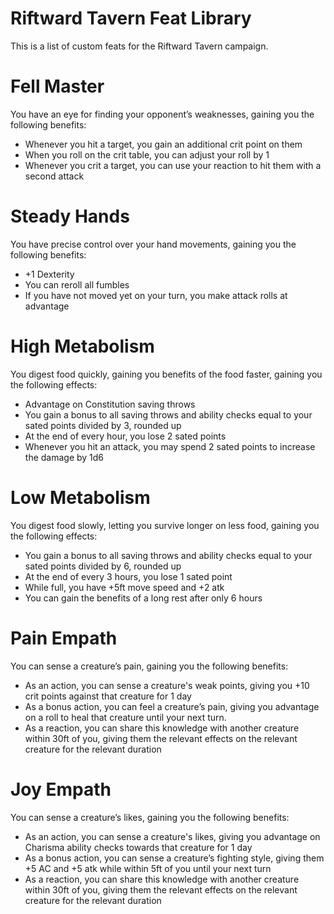 # Riftward Tavern Feat Library

This is a list of custom feats for the Riftward Tavern campaign.

# Fell Master

You have an eye for finding your opponent’s weaknesses, gaining you the following benefits:

-   Whenever you hit a target, you gain an additional crit point on them
-   When you roll on the crit table, you can adjust your roll by 1
-   Whenever you crit a target, you can use your reaction to hit them with a second attack

# Steady Hands

You have precise control over your hand movements, gaining you the following benefits:

-   \+1 Dexterity
-   You can reroll all fumbles
-   If you have not moved yet on your turn, you make attack rolls at advantage

# High Metabolism

You digest food quickly, gaining you benefits of the food faster, gaining you the following effects:

-   Advantage on Constitution saving throws
-   You gain a bonus to all saving throws and ability checks equal to your sated points divided by 3, rounded up
-   At the end of every hour, you lose 2 sated points
-   Whenever you hit an attack, you may spend 2 sated points to increase the damage by 1d6

# Low Metabolism

You digest food slowly, letting you survive longer on less food, gaining you the following effects:

-   You gain a bonus to all saving throws and ability checks equal to your sated points divided by 6, rounded up
-   At the end of every 3 hours, you lose 1 sated point
-   While full, you have +5ft move speed and +2 atk
-   You can gain the benefits of a long rest after only 6 hours

# Pain Empath

You can sense a creature’s pain, gaining you the following benefits:

-   As an action, you can sense a creature's weak points, giving you +10 crit points against that creature for 1 day
-   As a bonus action, you can feel a creature’s pain, giving you advantage on a roll to heal that creature until your next turn.
-   As a reaction, you can share this knowledge with another creature within 30ft of you, giving them the relevant effects on the relevant creature for the relevant duration

# Joy Empath

You can sense a creature’s likes, gaining you the following benefits:

-   As an action, you can sense a creature's likes, giving you advantage on Charisma ability checks towards that creature for 1 day
-   As a bonus action, you can sense a creature’s fighting style, giving them +5 AC and +5 atk while within 5ft of you until your next turn
-   As a reaction, you can share this knowledge with another creature within 30ft of you, giving them the relevant effects on the relevant creature for the relevant duration
